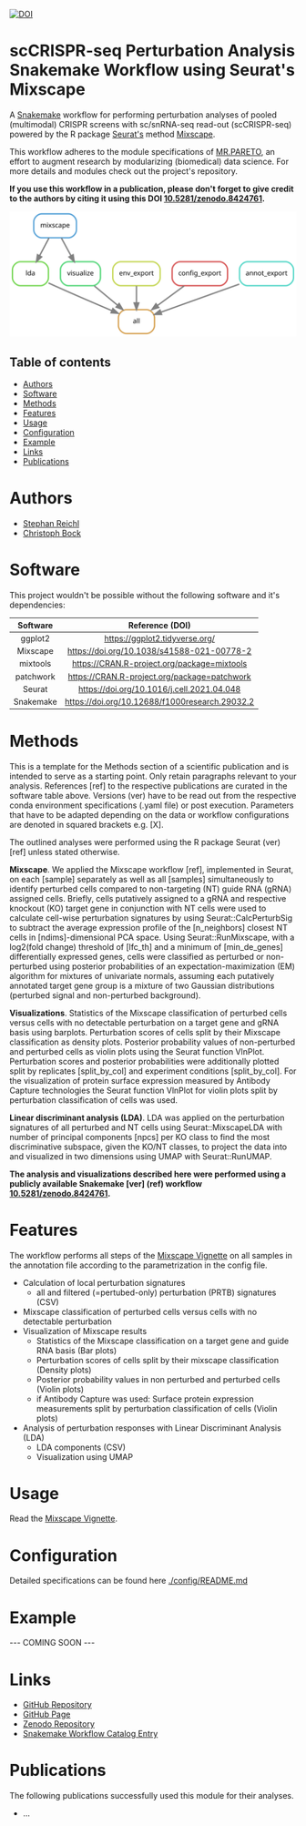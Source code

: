 [![DOI](https://zenodo.org/badge/481635018.svg)](https://zenodo.org/badge/latestdoi/481635018)

# scCRISPR-seq Perturbation Analysis Snakemake Workflow using Seurat's Mixscape
A [Snakemake](https://snakemake.readthedocs.io/en/stable/) workflow for performing perturbation analyses of pooled (multimodal) CRISPR screens with sc/snRNA-seq read-out (scCRISPR-seq) powered by the R package [Seurat's](https://satijalab.org/seurat/index.html) method [Mixscape](https://satijalab.org/seurat/articles/mixscape_vignette.html).

This workflow adheres to the module specifications of [MR.PARETO](https://github.com/epigen/mr.pareto), an effort to augment research by modularizing (biomedical) data science. For more details and modules check out the project's repository.

**If you use this workflow in a publication, please don't forget to give credit to the authors by citing it using this DOI [10.5281/zenodo.8424761](https://doi.org/10.5281/zenodo.8424761).**

![Workflow Rulegraph](./workflow/dags/rulegraph.svg)

Table of contents
----------------
  * [Authors](#authors)
  * [Software](#software)
  * [Methods](#methods)
  * [Features](#features)
  * [Usage](#usage)
  * [Configuration](#configuration)
  * [Example](#example)
  * [Links](#links)
  * [Publications](#publications)

# Authors
- [Stephan Reichl](https://github.com/sreichl)
- [Christoph Bock](https://github.com/chrbock)


# Software
This project wouldn't be possible without the following software and it's dependencies:

| Software       | Reference (DOI)                                   |
| :------------: | :-----------------------------------------------: |
| ggplot2        | https://ggplot2.tidyverse.org/                    |
| Mixscape       | https://doi.org/10.1038/s41588-021-00778-2        |
| mixtools       | https://CRAN.R-project.org/package=mixtools       |
| patchwork      | https://CRAN.R-project.org/package=patchwork      |
| Seurat         | https://doi.org/10.1016/j.cell.2021.04.048        |
| Snakemake      | https://doi.org/10.12688/f1000research.29032.2    |

# Methods
This is a template for the Methods section of a scientific publication and is intended to serve as a starting point. Only retain paragraphs relevant to your analysis. References [ref] to the respective publications are curated in the software table above. Versions (ver) have to be read out from the respective conda environment specifications (.yaml file) or post execution. Parameters that have to be adapted depending on the data or workflow configurations are denoted in squared brackets e.g. [X].

The outlined analyses were performed using the R package Seurat (ver) [ref] unless stated otherwise.

**Mixscape**. We applied the Mixscape workflow [ref], implemented in Seurat, on each [sample] separately as well as all [samples] simultaneously to identify perturbed cells compared to non-targeting (NT) guide RNA (gRNA) assigned cells. Briefly, cells putatively assigned to a gRNA and respective knockout (KO) target gene in conjunction with NT cells were used to calculate cell-wise perturbation signatures by using Seurat::CalcPerturbSig to subtract the average expression profile of  the [n_neighbors] closest NT cells in [ndims]-dimensional PCA space. Using Seurat::RunMixscape, with a log2(fold change) threshold of [lfc_th] and a minimum of [min_de_genes] differentially expressed genes, cells were classified as perturbed or non-perturbed using posterior probabilities of an expectation-maximization (EM) algorithm for mixtures of univariate normals, assuming each putatively annotated target gene group is a mixture of two Gaussian distributions (perturbed signal and non-perturbed background). 

**Visualizations**. Statistics of the Mixscape classification of perturbed cells versus cells with no detectable perturbation on a target gene and gRNA basis using barplots. Perturbation scores of cells split by their Mixscape classification as density plots. Posterior probability values of non-perturbed and perturbed cells as violin plots using the Seurat function VlnPlot. Perturbation scores and posterior probabilities were additionally plotted split by replicates [split_by_col] and experiment conditions [split_by_col]. For the visualization of protein surface expression measured by Antibody Capture technologies the Seurat function VlnPlot for violin plots split by perturbation classification of cells was used.

**Linear discriminant analysis (LDA)**. LDA was applied on the perturbation signatures of all perturbed and NT cells using Seurat::MixscapeLDA with number of principal components [npcs] per KO class to find the most discriminative subspace, given the KO/NT classes, to project the data into and visualized in two dimensions using UMAP with Seurat::RunUMAP.

**The analysis and visualizations described here were performed using a publicly available Snakemake [ver] (ref) workflow [10.5281/zenodo.8424761](https://doi.org/10.5281/zenodo.8424761).**

# Features
The workflow performs all steps of the [Mixscape Vignette](https://satijalab.org/seurat/articles/mixscape_vignette.html) on all samples in the annotation file according to the parametrization in the config file.
- Calculation of local perturbation signatures
  - all and filtered (=pertubed-only) perturbation (PRTB) signatures (CSV)
- Mixscape classification of perturbed cells versus cells with no detectable perturbation
- Visualization of Mixscape results
  - Statistics of the Mixscape classification on a target gene and guide RNA basis (Bar plots)
  - Perturbation scores of cells split by their mixscape classification (Density plots)
  - Posterior probability values in non perturbed and perturbed cells (Violin plots)
  - if Antibody Capture was used: Surface protein expression measurements split by perturbation classification of cells (Violin plots)
- Analysis of perturbation responses with Linear Discriminant Analysis (LDA)
  - LDA components (CSV)
  - Visualization using UMAP

# Usage
Read the [Mixscape Vignette](https://satijalab.org/seurat/articles/mixscape_vignette.html).

# Configuration
Detailed specifications can be found here [./config/README.md](./config/README.md)

# Example
--- COMING SOON ---

# Links
- [GitHub Repository](https://github.com/epigen/mixscape_seurat/)
- [GitHub Page](https://epigen.github.io/mixscape_seurat/)
- [Zenodo Repository](https://doi.org/10.5281/zenodo.8424761)
- [Snakemake Workflow Catalog Entry](https://snakemake.github.io/snakemake-workflow-catalog?usage=epigen/mixscape_seurat)

# Publications
The following publications successfully used this module for their analyses.
- ...